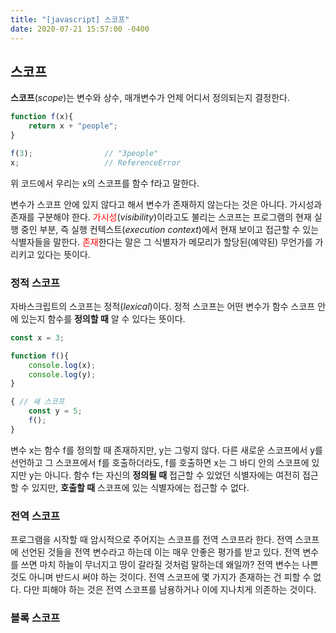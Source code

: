 ```yaml
---
title: "[javascript] 스코프"
date: 2020-07-21 15:57:00 -0400
---
```


## 스코프   

**스코프**(*scope*)는 변수와 상수, 매개변수가 언제 어디서 정의되는지 결정한다. 

```javascript
function f(x){
    return x + "people";
}

f(3);                // "3people"
x;                   // ReferenceError
```

위 코드에서 우리는 x의 스코프를 함수 f라고 말한다.

변수가 스코프 안에 있지 않다고 해서 변수가 존재하지 않는다는 것은 아니다. 가시성과 존재를 구분해야 한다. <span style="color:red">가시성</span>(*visibility*)이라고도 불리는 스코프는 프로그램의 현재 실행 중인 부분, 즉 실행 컨텍스트(*execution context*)에서 현재 보이고 접근할 수 있는 식별자들을 말한다. <span style="color:red">존재</span>한다는 말은 그 식별자가 메모리가 할당된(예약된) 무언가를 가리키고 있다는 뜻이다.

### 정적 스코프

자바스크립트의 스코프는 정적(*lexical*)이다. 정적 스코프는 어떤 변수가 함수 스코프 안에 있는지 함수를 **정의할 때** 알 수 있다는 뜻이다.

```javascript
const x = 3;

function f(){
    console.log(x);
    console.log(y);
}

{ // 새 스코프
    const y = 5;
    f();
}
```

변수 x는 함수 f를 정의할 때 존재하지만, y는 그렇지 않다. 다른 새로운 스코프에서 y를 선언하고 그 스코프에서 f를 호출하더라도, f를 호출하면 x는 그 바디 안의 스코프에 있지만 y는 아니다. 함수 f는 자신의 **정의될 때** 접근할 수 있었던 식별자에는 여전히 접근할 수 있지만, **호출할 때** 스코프에 있는 식별자에는 접근할 수 없다.

### 전역 스코프

프로그램을 시작할 때 암시적으로 주어지는 스코프를 전역 스코프라 한다. 전역 스코프에 선언된 것들을 전역 변수라고 하는데 이는 매우 안좋은 평가를 받고 있다. 전역 변수를 쓰면 마치 하늘이 무너지고 땅이 갈라질 것처럼 말하는데 왜일까? 전역 변수는 나쁜 것도 아니며 반드시 써야 하는 것이다. 전역 스코프에 몇 가지가 존재하는 건 피할 수 없다. 다만 피해야 하는 것은 전역 스코프를 남용하거나 이에 지나치게 의존하는 것이다. 

### 블록 스코프